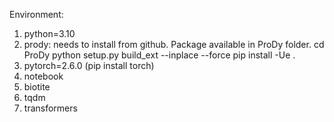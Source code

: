 Environment:
1. python=3.10
2. prody: needs to install from github. Package available in ProDy folder.
    cd ProDy
    python setup.py build_ext --inplace --force
    pip install -Ue .
3. pytorch=2.6.0 (pip install torch)
4. notebook
5. biotite
6. tqdm
7. transformers
